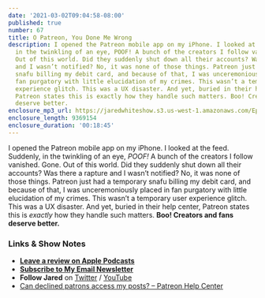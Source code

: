 ```yaml
---
date: '2021-03-02T09:04:58-08:00'
published: true
number: 67
title: O Patreon, You Done Me Wrong
description: I opened the Patreon mobile app on my iPhone. I looked at the feed. Suddenly,
  in the twinkling of an eye, POOF! A bunch of the creators I follow vanished. Gone.
  Out of this world. Did they suddenly shut down all their accounts? Was there a rapture
  and I wasn’t notified? No, it was none of those things. Patreon just had a temporary
  snafu billing my debit card, and because of that, I was unceremoniously placed in
  fan purgatory with little elucidation of my crimes. This wasn’t a temporary user
  experience glitch. This was a UX disaster. And yet, buried in their help center,
  Patreon states this is exactly how they handle such matters. Boo! Creators and fans
  deserve better.
enclosure_mp3_url: https://jaredwhiteshow.s3.us-west-1.amazonaws.com/Episode%2067%20-%20O%20Patreon%20You%20Done%20Me%20Wrong.mp3
enclosure_length: 9369154
enclosure_duration: '00:18:45'
---
```


I opened the Patreon mobile app on my iPhone. I looked at the feed. Suddenly, in the twinkling of an eye, *POOF!* A bunch of the creators I follow vanished. Gone. Out of this world. Did they suddenly shut down all their accounts? Was there a rapture and I wasn’t notified? No, it was none of those things. Patreon just had a temporary snafu billing my debit card, and because of that, I was unceremoniously placed in fan purgatory with little elucidation of my crimes. This wasn’t a temporary user experience glitch. This was a UX disaster. And yet, buried in their help center, Patreon states this is *exactly* how they handle such matters. **Boo! Creators and fans deserve better.**

### Links & Show Notes

* **[Leave a review on Apple Podcasts](https://podcasts.apple.com/us/podcast/fresh-fusion/id1387528457)**
* **[Subscribe to My Email Newsletter](https://jaredwhite.com/newsletters)**
* **Follow Jared** on [Twitter](https://twitter.com/jaredcwhite) / [YouTube](https://www.youtube.com/channel/UCx90UL8AZfxSbBbFQ7L2t5w)
* [Can declined patrons access my posts? – Patreon Help Center](https://support.patreon.com/hc/en-us/articles/206259126-Can-declined-patrons-access-my-posts-)

